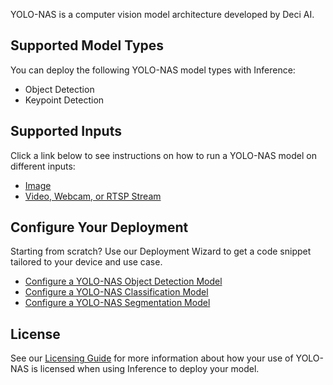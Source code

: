 YOLO-NAS is a computer vision model architecture developed by Deci AI.

## Supported Model Types

You can deploy the following YOLO-NAS model types with Inference:

- Object Detection
- Keypoint Detection

## Supported Inputs

Click a link below to see instructions on how to run a YOLO-NAS model on different inputs:

- [Image](/quickstart/run_model_on_image/)
- [Video, Webcam, or RTSP Stream](/quickstart/run_model_on_rtsp_webcam/)

## Configure Your Deployment

Starting from scratch? Use our Deployment Wizard to get a code snippet tailored to your device and use case.

- [Configure a YOLO-NAS Object Detection Model](https://roboflow.github.io/deploy-setup-widget/results.html#Fine-Tuned/Object%20Detection)
- [Configure a YOLO-NAS Classification Model](https://roboflow.github.io/deploy-setup-widget/results.html#Fine-Tuned/Classification)
- [Configure a YOLO-NAS Segmentation Model](https://roboflow.github.io/deploy-setup-widget/results.html#Fine-Tuned/Image%20Segmentation)

## License

See our [Licensing Guide](https://roboflow.com/licensing) for more information about how your use of YOLO-NAS is licensed when using Inference to deploy your model.